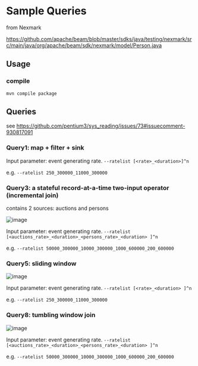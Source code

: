 # Sample Queries

from Nexmark

https://github.com/apache/beam/blob/master/sdks/java/testing/nexmark/src/main/java/org/apache/beam/sdk/nexmark/model/Person.java

## Usage

### compile

`mvn compile package`


## Queries

see https://github.com/pentium3/sys_reading/issues/73#issuecomment-930817091

### Query1: map + filter + sink

Input parameter: event generating rate.  ```--ratelist [<rate>_<duration>]^n```

e.g. ```--ratelist 250_300000_11000_300000```

### Query3: a stateful record-at-a-time two-input operator (incremental join) 

contains 2 sources: auctions and persons

![image](https://user-images.githubusercontent.com/7352163/144359118-dd0fd056-d270-4c54-b8fc-40adba3539c7.png)

Input parameter: event generating rate.  ```--ratelist [<auctions_rate>_<duration>_<persons_rate>_<duration> ]^n```

e.g. ```--ratelist 50000_300000_10000_300000_1000_600000_200_600000```

### Query5: sliding window

![image](https://user-images.githubusercontent.com/7352163/144932007-2109feff-f978-4b04-a811-08ccb121547c.png)

Input parameter: event generating rate.  ```--ratelist [<rate>_<duration> ]^n```

e.g. ```--ratelist 250_300000_11000_300000```

### Query8: tumbling window join

![image](https://user-images.githubusercontent.com/7352163/144933551-a0582476-9cbd-410c-8265-4b0e9d6946d3.png)

Input parameter: event generating rate.  ```--ratelist [<auctions_rate>_<duration>_<persons_rate>_<duration> ]^n```

e.g. ```--ratelist 50000_300000_10000_300000_1000_600000_200_600000```


